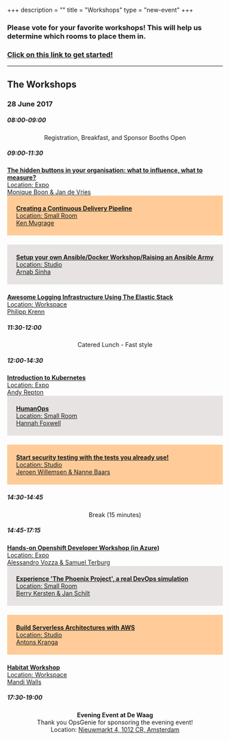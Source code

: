 +++
description = ""
title = "Workshops"
type = "new-event"
+++
<style type="text/css">
.box-grey{padding:1.5em;margin-bottom:1.5em;background:#e7e3e3}
.box-lightorange{padding:1.5em;margin-bottom:1.5em;background:#ffcc99}
.centerstyle {text-align:center;}
</style>


<h3>Please vote for your favorite workshops! This will help us determine which rooms to place them in.</h3>
<h3><strong><a href="https://www.surveymonkey.com/r/TPQWR5W">Click on this link to get started!</a></strong></h3>
<hr>

<!-- <h2>Workshop Schedule</h2> -->
<div class = "row">
  <div class = "col-md-12">
    <h2>The Workshops</h2>
  </div>
</div>

<div class = "row">
  <div class = "col-md-12">
    <h3>28 June 2017</h3>
  </div>
</div>

<!-- this div is repeated for each timeslot -->
<div class = "row">
  <div class = "col-md-12">
    <time><h5>08:00-09:00</h5></time>
  </div>
</div>
<div class = "row">
  <div class = "col-md-12 box centerstyle">
    Registration, Breakfast, and Sponsor Booths Open
  </div>
</div>
<!-- end timeslot div -->
<!-- this div is repeated for each timeslot -->
<div class = "row">
  <div class = "col-md-12 ">
    <time><h5>09:00-11:30</h5></time>
  </div>
</div>
<div class = "row">
  <div class = "col-md-3 box">
    <a href="/events/2017-amsterdam/workshop/monique-boon/">
    <strong>The hidden buttons in your organisation: what to influence, what to measure?</strong><br />
    Location: Expo <br />
    Monique Boon &amp; Jan de Vries
  </a>
  </div>
  <div class = "col-md-3 box-lightorange">
    <a href="/events/2017-amsterdam/workshop/ken-mugrage/">
    <strong>Creating a Continuous Delivery Pipeline</strong><br />
    Location: Small Room <br />
    Ken Mugrage
  </a>
  </div>
  <div class = "col-md-3 box-grey">
    <a href="/events/2017-amsterdam/workshop/arnab-sinha/">
    <strong>Setup your own Ansible/Docker Workshop/Raising an Ansible Army</strong><br />
    Location: Studio<br />
    Arnab Sinha
  </a>
  </div>
  <div class = "col-md-3 box">
    <a href="/events/2017-amsterdam/workshop/philipp-krenn/">
    <strong>Awesome Logging Infrastructure Using The Elastic Stack</strong><br />
    Location: Workspace<br />
    Philipp Krenn
  </a>
  </div>
</div>
<!-- end timeslot div -->
<!-- this div is repeated for each timeslot -->
<div class = "row">
  <div class = "col-md-12">
    <time><h5>11:30-12:00</h5></time>
  </div>
</div>
<div class = "row">
  <div class = "col-md-12 box centerstyle">
    Catered Lunch - Fast style
  </div>
</div>
<!-- end timeslot div -->
<!-- this div is repeated for each timeslot -->
<div class = "row">
  <div class = "col-md-12 ">
    <time><h5>12:00-14:30</h5></time>
  </div>
</div>
<div class = "row">
  <div class = "col-md-4 box">
    <a href="/events/2017-amsterdam/workshop/andy-repton/">
    <strong>Introduction to Kubernetes</strong><br />
    Location: Expo <br />
    Andy Repton
  </a>
  </div>
  <div class = "col-md-4 box-grey">
    <a href="/events/2017-amsterdam/workshop/hannah-foxwell/">
    <strong>HumanOps</strong><br />
    Location: Small Room <br />
    Hannah Foxwell
  </a>
  </div>
  <div class = "col-md-4 box-lightorange">
    <a href="/events/2017-amsterdam/workshop/jeroen-willemsen/">
    <strong>Start security testing with the tests you already use!</strong><br />
    Location: Studio<br />
    Jeroen Willemsen &amp; Nanne Baars
  </a>
  </div>
</div>
<!-- end timeslot div -->
<!-- this div is repeated for each timeslot -->
<div class = "row">
  <div class = "col-md-12">
    <time><h5>14:30-14:45</h5></time>
  </div>
</div>
<div class = "row">
  <div class = "col-md-12 box centerstyle">
    Break (15 minutes)
  </div>
</div>
<!-- end timeslot div -->
<!-- this div is repeated for each timeslot -->
<div class = "row">
  <div class = "col-md-12 ">
    <time><h5>14:45-17:15</h5></time>
  </div>
</div>
<div class = "row">
  <div class = "col-md-3 box">
    <a href="/events/2017-amsterdam/workshop/alessandro-vozza/">
    <strong>Hands-on Openshift Developer Workshop (in Azure)</strong><br />
    Location: Expo <br />
    Alessandro Vozza & Samuel Terburg
  </a>
  </div>
  <div class = "col-md-3 box-grey">
    <a href="/events/2017-amsterdam/workshop/berry-kersten/">
    <strong>Experience 'The Phoenix Project', a real DevOps simulation</strong><br />
    Location: Small Room <br />
    Berry Kersten &amp; Jan Schilt
  </a>
  </div>
  <div class = "col-md-3 box-lightorange">
    <a href="/events/2017-amsterdam/workshop/antons-kranga/">
    <strong>Build Serverless Architectures with AWS</strong><br />
    Location: Studio<br />
    Antons Kranga
  </a>
  </div>
  <div class = "col-md-3 box">
    <a href="/events/2017-amsterdam/workshop/mandi-walls/">
    <strong>Habitat Workshop</strong><br />
    Location: Workspace<br />
    Mandi Walls
  </a>
  </div>
</div>
<!-- end timeslot div -->
<!-- this div is repeated for each timeslot -->
<div class = "row">
  <div class = "col-md-12">
    <time><h5>17:30-19:00</h5></time>
  </div>
</div>
<div class = "row">
  <div class = "col-md-12 box centerstyle">
    <strong>Evening Event at De Waag</strong><br />
    Thank you OpsGenie for sponsoring the evening event!<br />
    Location: <a href="https://goo.gl/maps/ryv3zzQQj8B2">Nieuwmarkt 4, 1012 CR, Amsterdam</a>
  </div>
</div>
<!-- end timeslot div -->